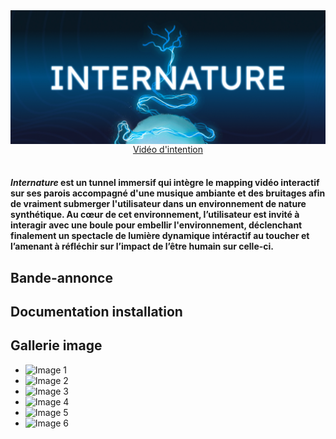 <a style="display: flex; justify-content: space-around">
    <img src="thumbnail.jpg" width='1200' style="height: 100%">
</a>
<a href="https://youtu.be/pLxNPbXbVRE?si=0ZiVeGZ_q0b2-osc" style="display: flex; justify-content: space-around">Vidéo d'intention</a>

<br/>
<h4>
<i>Internature</i> est un tunnel immersif qui intègre le mapping vidéo interactif sur ses parois accompagné d'une musique ambiante et des bruitages afin de vraiment submerger l'utilisateur dans un environnement de nature synthétique. Au cœur de cet environnement, l’utilisateur est invité à interagir avec une boule pour embellir l'environnement, déclenchant finalement un spectacle de lumière dynamique intéractif au toucher et l’amenant à réfléchir sur l’impact de l’être humain sur celle-ci.
</h4>

## Bande-annonce

## Documentation installation

## Gallerie image



* ![Image 1](https://placehold.co/400x400?text=1+image)
* ![Image 2](https://placehold.co/400x400?text=2+image)
* ![Image 3](https://placehold.co/400x400?text=3+image)
* ![Image 4](https://placehold.co/400x400?text=4+image)
* ![Image 5](https://placehold.co/400x400?text=5+image)
* ![Image 6](https://placehold.co/400x400?text=6+image)

